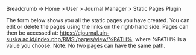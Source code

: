 Breadcrumb -> Home > User > Journal Manager > Static Pages Plugin

The form below shows you all the static pages you have created. 
You can edit or delete the pages using the links on the right-hand side.
Pages can then be accessed at: https://ejournal.uin-suska.ac.id/index.php/RMSI/pages/view/%PATH%, where %PATH% is a value you choose. 
Note: No two pages can have the same path.